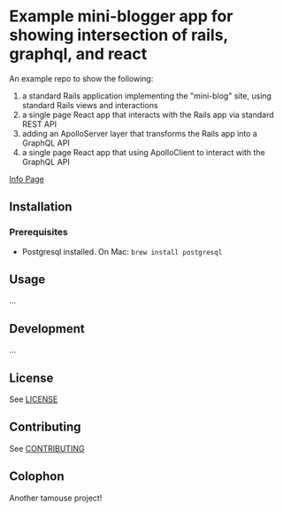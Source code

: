 # Example mini-blogger app for showing intersection of rails, graphql, and react

An example repo to show the following:

1. a standard Rails application implementing the "mini-blog" site, using standard Rails views and interactions
2. a single page React app that interacts with the Rails app via standard REST API
3. adding an ApolloServer layer that transforms the Rails app into a GraphQL API
4. a single page React app that using ApolloClient to interact with the GraphQL API

[Info Page](https://www.notion.so/tamouse/Adding-graphql-server-to-an-existing-RESTful-Rails-app-992e0e29d0024396a19f87a018453616)

## Installation

### Prerequisites ###

- Postgresql installed. On Mac: `brew install postgresql`

## Usage

...

## Development

...

## License

See [LICENSE](./LICENSE)

## Contributing

See [CONTRIBUTING](./CONTRIBUTING.md)

## Colophon

Another tamouse project!
